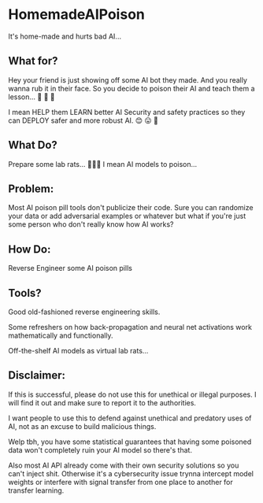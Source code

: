 # HomemadeAIPoison
It's home-made and hurts bad AI... 

## What for? 
Hey your friend is just showing off some AI bot they made. And you really wanna rub it in their face. So you decide to poison their AI and teach them a lesson... 🔪 🔪 🔪 

I mean HELP them LEARN better AI Security and safety practices so they can DEPLOY safer and more robust AI. 😊 😛 🤪

## What Do?
Prepare some lab rats... 🐁🐁🐁 I mean AI models to poison...

## Problem:
Most AI poison pill tools don't publicize their code. Sure you can randomize your data or add adversarial examples or whatever but what if you're just some person who don't really know how AI works?

## How Do:
Reverse Engineer some AI poison pills

## Tools?
Good old-fashioned reverse engineering skills.

Some refreshers on how back-propagation and neural net activations work mathematically and functionally.

Off-the-shelf AI models as virtual lab rats...


## Disclaimer:
If this is successful, please do not use this for unethical or illegal purposes. I will find it out and make sure to report it to the authorities.

I want people to use this to defend against unethical and predatory uses of AI, not as an excuse to build malicious things. 

Welp tbh, you have some statistical guarantees that having some poisoned data won't completely ruin your AI model so there's that.

Also most AI API already come with their own security solutions so you can't inject shit. Otherwise it's a cybersecurity issue trynna intercept model weights or interfere with signal transfer from one place to another for transfer learning.

